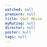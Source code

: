 ```yaml
---
watched: null
premiere: null
title: Cool Movie
myRating: null
director: null
poster: null
tags: null
---
```

